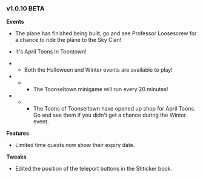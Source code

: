 ### v1.0.10 BETA

**Events**
- The plane has finished being built, go and see Professor Loosescrew for a chance to ride the plane to the Sky Clan!

- It's April Toons in Toontown!
- - Both the Halloween and Winter events are available to play!
- - - The Toonseltown minigame will run every 20 minutes!
- - - The Toons of Toonseltown have opened up shop for April Toons. Go and see them if you didn't get a chance during the Winter event.

**Features**
- Limited time quests now show their expiry date.

**Tweaks**
- Edited the position of the teleport buttons in the Shticker book.
